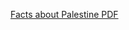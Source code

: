 [Facts about Palestine PDF](https://moonstone-minarets.github.io/facts-about-palestine/Facts-about-Palestine.pdf)
